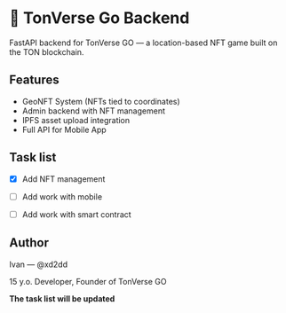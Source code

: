 # 📍 TonVerse Go Backend

FastAPI backend for TonVerse GO — a location-based NFT game built on the TON blockchain.

## Features

- GeoNFT System (NFTs tied to coordinates)
- Admin backend with NFT management
- IPFS asset upload integration
- Full API for Mobile App

## Task list

- [x] Add NFT management
- [ ]  Add work with mobile
- [ ]  Add work with smart contract


## Author
Ivan — @xd2dd<p>
15 y.o. Developer, Founder of TonVerse GO

**The task list will be updated**